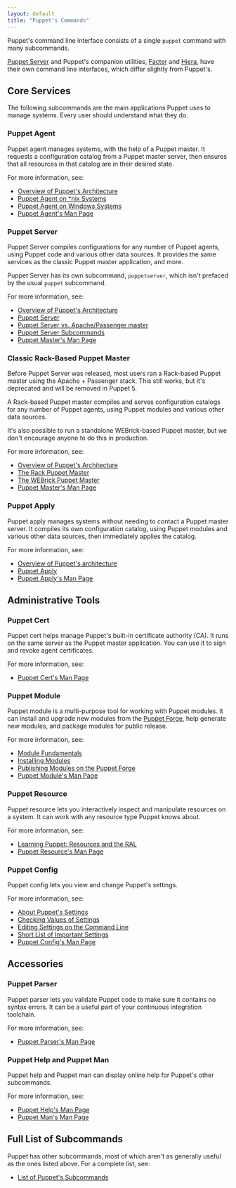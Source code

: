 ```yaml
---
layout: default
title: "Puppet's Commands"
---
```


[facter_cli]: /facter/latest
[hiera_cli]: /hiera/latest/command_line.html
[arch]: ./architecture.html
[agent_unix]: ./services_agent_unix.html
[agent_windows]: ./services_agent_windows.html
[agent_man]: /puppet/4.3/reference/man/agent.html
[master_rack]: ./services_master_rack.html
[master_webrick]: ./services_master_webrick.html
[master_man]: /puppet/4.3/reference/man/master.html
[apply]: ./services_apply.html
[apply_man]: /puppet/4.3/reference/man/apply.html
[cert_man]: /puppet/4.3/reference/man/cert.html
[puppet forge]: https://forge.puppetlabs.com
[module fundamentals]: ./modules_fundamentals.html
[installing modules]: ./modules_installing.html
[publishing modules on the puppet forge]: ./modules_publishing.html
[module_man]: /puppet/4.3/reference/man/module.html
[resource_man]: /puppet/4.3/reference/man/resource.html
[about puppet's settings]: ./config_about_settings.html
[checking values of settings]: ./config_print.html
[editing settings on the command line]: ./config_set.html
[short list of important settings]: ./config_important_settings.html
[config_man]: /puppet/4.3/reference/man/config.html
[parser_man]: /puppet/4.3/reference/man/parser.html
[help_man]: /puppet/4.3/reference/man/help.html
[man_man]: /puppet/4.3/reference/man/man.html
[all_manpages]: /puppet/4.3/reference/man/
[about_server]: /puppetserver/2.2/services_master_puppetserver.html
[server_vs_passenger]: /puppetserver/2.2/puppetserver_vs_passenger.html
[subcommands]: /puppetserver/2.2/subcommands.html


Puppet's command line interface consists of a single `puppet` command with many subcommands.

[Puppet Server][about_server] and Puppet's companion utilities, [Facter][facter_cli] and [Hiera][hiera_cli], have their own command line interfaces, which differ slightly from Puppet's.


Core Services
-----

The following subcommands are the main applications Puppet uses to manage systems. Every user should understand what they do.

### Puppet Agent

Puppet agent manages systems, with the help of a Puppet master. It requests a configuration catalog from a Puppet master server, then ensures that all resources in that catalog are in their desired state.

For more information, see:

* [Overview of Puppet's Architecture][arch]
* [Puppet Agent on \*nix Systems][agent_unix]
* [Puppet Agent on Windows Systems][agent_windows]
* [Puppet Agent's Man Page][agent_man]

### Puppet Server

Puppet Server compiles configurations for any number of Puppet agents, using Puppet code and various other data sources. It provides the same services as the classic Puppet master application, and more.

Puppet Server has its own subcommand, `puppetserver`, which isn't prefaced by the usual `puppet` subcommand.

For more information, see:

* [Overview of Puppet's Architecture][arch]
* [Puppet Server][about_server]
* [Puppet Server vs. Apache/Passenger master][server_vs_passenger]
* [Puppet Server Subcommands][subcommands]
* [Puppet Master's Man Page][master_man]

### Classic Rack-Based Puppet Master

Before Puppet Server was released, most users ran a Rack-based Puppet master using the Apache + Passenger stack. This still works, but it's deprecated and will be removed in Puppet 5.

A Rack-based Puppet master compiles and serves configuration catalogs for any number of Puppet agents, using Puppet modules and various other data sources.

It's also possible to run a standalone WEBrick-based Puppet master, but we don't encourage anyone to do this in production.

For more information, see:

* [Overview of Puppet's Architecture][arch]
* [The Rack Puppet Master][master_rack]
* [The WEBrick Puppet Master][master_webrick]
* [Puppet Master's Man Page][master_man]

### Puppet Apply

Puppet apply manages systems without needing to contact a Puppet master server. It compiles its own configuration catalog, using Puppet modules and various other data sources, then immediately applies the catalog.

For more information, see:

* [Overview of Puppet's architecture][arch]
* [Puppet Apply][apply]
* [Puppet Apply's Man Page][apply_man]


Administrative Tools
-----

### Puppet Cert

Puppet cert helps manage Puppet's built-in certificate authority (CA). It runs on the same server as the Puppet master application. You can use it to sign and revoke agent certificates.

For more information, see:

* [Puppet Cert's Man Page][cert_man]

### Puppet Module

Puppet module is a multi-purpose tool for working with Puppet modules. It can install and upgrade new modules from the [Puppet Forge][], help generate new modules, and package modules for public release.

For more information, see:

* [Module Fundamentals][]
* [Installing Modules][]
* [Publishing Modules on the Puppet Forge][]
* [Puppet Module's Man Page][module_man]

### Puppet Resource

Puppet resource lets you interactively inspect and manipulate resources on a system. It can work with any resource type Puppet knows about.

For more information, see:

* [Learning Puppet: Resources and the RAL](/learning/ral.html)
* [Puppet Resource's Man Page][resource_man]

### Puppet Config

Puppet config lets you view and change Puppet's settings.

For more information, see:

* [About Puppet's Settings][]
* [Checking Values of Settings][]
* [Editing Settings on the Command Line][]
* [Short List of Important Settings][]
* [Puppet Config's Man Page][config_man]


Accessories
-----

### Puppet Parser

Puppet parser lets you validate Puppet code to make sure it contains no syntax errors. It can be a useful part of your continuous integration toolchain.

For more information, see:

* [Puppet Parser's Man Page][parser_man]

### Puppet Help and Puppet Man

Puppet help and Puppet man can display online help for Puppet's other subcommands.

For more information, see:

* [Puppet Help's Man Page][help_man]
* [Puppet Man's Man Page][man_man]


Full List of Subcommands
-----

Puppet has other subcommands, most of which aren't as generally useful as the ones listed above. For a complete list, see:

* [List of Puppet's Subcommands][all_manpages]
